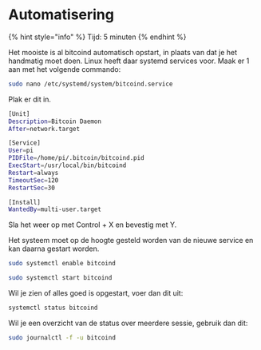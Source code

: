 # Automatisering

{% hint style="info" %}
Tijd: 5 minuten
{% endhint %}

Het mooiste is al bitcoind automatisch opstart, in plaats van dat je het handmatig moet doen. Linux heeft daar systemd services voor. Maak er 1 aan met het volgende commando:

```bash
sudo nano /etc/systemd/system/bitcoind.service
```

Plak er dit in.

```bash
[Unit]
Description=Bitcoin Daemon
After=network.target

[Service]
User=pi
PIDFile=/home/pi/.bitcoin/bitcoind.pid
ExecStart=/usr/local/bin/bitcoind
Restart=always
TimeoutSec=120
RestartSec=30

[Install]
WantedBy=multi-user.target
```

Sla het weer op met Control + X en bevestig met Y.

Het systeem moet op de hoogte gesteld worden van de nieuwe service en kan daarna gestart worden.

```bash
sudo systemctl enable bitcoind
```

```bash
sudo systemctl start bitcoind
```

Wil je zien of alles goed is opgestart, voer dan dit uit:

```bash
systemctl status bitcoind
```

Wil je een overzicht van de status over meerdere sessie, gebruik dan dit:

```bash
sudo journalctl -f -u bitcoind
```



